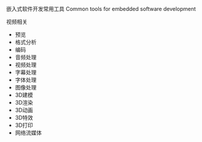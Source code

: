 <!--
 * @Author: Clark
 * @Email: haixuanwoTxh@gmail.com
 * @Date: 2024-03-31 22:16:15
 * @LastEditors: Clark
 * @LastEditTime: 2024-03-31 22:17:42
 * @Description: file content
-->

嵌入式软件开发常用工具
Common tools for embedded software development

视频相关
- 预览
- 格式分析
- 编码
- 音频处理
- 视频处理
- 字幕处理
- 字体处理
- 图像处理
- 3D建模
- 3D渲染
- 3D动画
- 3D特效
- 3D打印
- 网络流媒体

